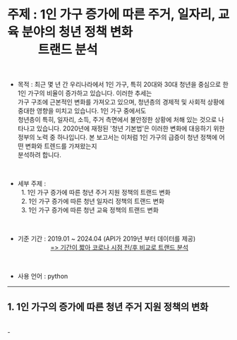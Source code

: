 # 주제 : 1인 가구 증가에 따른 주거, 일자리, 교육 분야의 청년 정책 변화 <br/> &emsp; &emsp; 트랜드 분석
<br/>

-  목적 : 최근 몇 년 간 우리나라에서 1인 가구, 특히 20대와 30대 청년을 중심으로 한 1인 가구의 비율이 증가하고 있습니다. 이러한 추세는 </br> 가구 구조에 근본적인 변화를 가져오고 있으며, 청년층의 경제적 및 사회적 상황에 중대한 영향을 미치고 있습니다. 1인 가구 중에서도 </br> 청년층이 특히, 일자리, 소득, 주거 측면에서 불안정한 상황에 처해 있는 것으로 나타나고 있습니다. 2020년에 재정된 '청년 기본법'은 이러한 변화에 대응하기 위한 정부의 노력 중 하나입니다. 본 보고서는 이처럼 1인 가구의 급증이 청년 정책에 어떤 변화와 트렌드를 가져왔는지 </br> 분석하려 합니다.
<br/>

- 세부 주제 : <br/>
  &nbsp; 1. 1인 가구 증가에 따른 청년 주거 지원 정책의 트랜드 변화 <br/>
  &nbsp; 2. 1인 가구 증가에 따른 청년 일자리 정책의 트랜드 변화<br/>
  &nbsp; 3. 1인 가구 증가에 따른 청년 교육 정책의 트랜드 변화 <br/>

<br/>

- 기준 기간 : 2019.01 ~ 2024.04 (API가 2019년 부터 데이터를 제공)<br/>
&emsp;&emsp;&emsp;&emsp;&emsp; <ins>=> 기간이 짧아 코로나 시점 전/후 비교로 트랜드 분석 </ins>
<br/>

- 사용 언어 : python

----------------------------------

## 1. 1인 가구의 증가에 따른 청년 주거 지원 정책의 변화
<br/>
-


